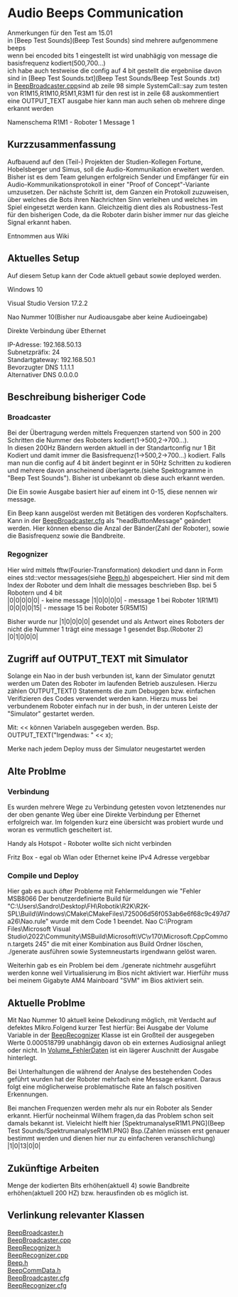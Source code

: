# Audio Beeps Communication
Anmerkungen für den Test am 15.01  
in [Beep Test Sounds](Beep Test Sounds) sind mehrere aufgenommene beeps  
wenn bei encoded bits 1 eingestellt ist wird unabhägig von message die basisfrequenz kodiert(500,700...)  
ich habe auch testweise die config auf 4 bit gestellt die ergebniise davon sind in [Beep Test Sounds.txt](Beep Test Sounds/Beep Test Sounds .txt)  
in [BeepBroadcaster.cpp](Src/Modules/Communication/BeepComms/BeepBroadcaster.cpp)sind ab zeile 98 simple SystemCall::say zum testen von R1M15,R1M10,R5M1,R3M1
für den rest ist in zeile 68 auskommentiert eine OUTPUT_TEXT ausgabe hier kann man auch sehen ob mehrere dinge erkannt werden  

Namenschema R1M1 - Roboter 1 Message 1

## Kurzzusammenfassung
Aufbauend auf den (Teil-) Projekten der Studien-Kollegen Fortune, Hobelsberger und Simus, soll die Audio-Kommunikation erweitert werden. Bisher ist es dem Team gelungen erfolgreich Sender und Empfänger für ein Audio-Kommunikationsprotokoll in einer "Proof of Concept"-Variante umzusetzen. Der nächste Schritt ist, dem Ganzen ein Protokoll zuzuweisen, über welches die Bots ihren Nachrichten Sinn verleihen und welches im Spiel eingesetzt werden kann. Gleichzeitig dient dies als Robustness-Test für den bisherigen Code, da die Roboter darin bisher immer nur das gleiche Signal erkannt haben.

Entnommen aus Wiki

## Aktuelles Setup
Auf diesem Setup kann der Code aktuell gebaut sowie deployed werden.

Windows 10 

Visual Studio Version 17.2.2

Nao Nummer 10(Bisher nur Audioausgabe aber keine Audioeingabe)

Direkte Verbindung über Ethernet

IP-Adresse: 192.168.50.13  
Subnetzpräfix: 24  
Standartgateway: 192.168.50.1  
Bevorzugter DNS 1.1.1.1  
Alternativer DNS 0.0.0.0  

## Beschreibung bisheriger Code
### Broadcaster
Bei der Übertragung werden mittels Frequenzen startend von 500 in 200 Schritten die Nummer des Roboters kodiert(1->500,2->700...).  
In diesen 200Hz Bändern werden aktuell in der Standartconfig nur 1 Bit Kodiert und damit immer die Basisfrequenz(1->500,2->700...) kodiert.
Falls man nun die config auf 4 bit ändert beginnt er in 50Hz Schritten zu kodieren und mehrere davon anscheinend überlagerte.(siehe Spektogramme in "Beep Test Sounds"). Bisher ist unbekannt ob diese auch erkannt werden.

Die Ein sowie Ausgabe basiert hier auf einem int 0-15, diese nennen wir message.

Ein Beep kann ausgelöst werden mit Betätigen des vorderen Kopfschalters. Kann in der [BeepBroadcaster.cfg](Config\Scenarios\Default/BeepBroadcaster.cfg) als "headButtonMessage" geändert werden. Hier können ebenso die Anzal der Bänder(Zahl der Roboter), sowie die Basisfrequenz sowie die Bandbreite.

### Regognizer
Hier wird mittels fftw(Fourier-Transformation) dekodiert und dann in Form eines std::vector messages(siehe [Beep.h](Src\Representations\Communication\Beep.h)) abgespeichert. Hier sind mit dem Index der Roboter und dem Inhalt die messages beschrieben Bsp. bei 5 Robotern und 4 bit   
|0|0|0|0|0| - keine message  |1|0|0|0|0| - message 1 bei Roboter 1(R1M1) |0|0|0|0|15| - message 15 bei Roboter 5(R5M15)


Bisher wurde nur |1|0|0|0|0| gesendet und als Antwort eines Roboters der nicht die Nummer 1 trägt eine message 1 gesendet Bsp.(Roboter 2) |0|1|0|0|0|

## Zugriff auf OUTPUT_TEXT mit Simulator
Solange ein Nao in der bush verbunden ist, kann der Simulator genutzt werden um Daten des Roboter im laufenden Betrieb auszulesen. Hierzu zählen OUTPUT_TEXT() Statements die zum Debuggen bzw. einfachen Verifizieren des Codes verwendet werden kann. Hierzu muss bei verbundenem Roboter einfach nur in der bush, in der unteren Leiste der "Simulator" gestartet werden.

Mit: << können Variabeln ausgegeben werden. Bsp.  
OUTPUT_TEXT("Irgendwas: " << x);

Merke nach jedem Deploy muss der Simulator neugestartet werden


## Alte Problme
### Verbindung
Es wurden mehrere Wege zu Verbindung getesten vovon letztenendes nur der oben genante Weg über eine Direkte Verbindung per Ethernet erfolgreich war. Im folgenden kurz eine übersicht was probiert wurde und woran es vermutlich gescheitert ist.

Handy als Hotspot - Roboter wollte sich nicht verbinden

Fritz Box - egal ob Wlan oder Ethernet keine IPv4 Adresse vergebbar 

### Compile und Deploy
Hier gab es auch öfter Probleme mit Fehlermeldungen wie "Fehler    MSB8066    Der benutzerdefinierte Build für "C:\Users\Sandro\Desktop\FH\Robotik\R2K\R2K-SPL\Build\Windows\CMake\CMakeFiles\725006d56f053ab6e6f68c9c497d7a26\Nao.rule" wurde mit dem Code 1 beendet.    Nao    C:\Program Files\Microsoft Visual Studio\2022\Community\MSBuild\Microsoft\VC\v170\Microsoft.CppCommon.targets    245" die mit einer Kombination aus Build Ordner löschen, ./generate ausführen sowie Systemneustarts irgendwann gelöst waren.

Weiterhin gab es ein Problem bei dem ./generate nichtmehr ausgeführt werden konne weil Virtualisierung im Bios nicht aktiviert war. Hierführ muss bei meinem Gigabyte AM4 Mainboard "SVM" im Bios aktiviert sein.



## Aktuelle Problme
Mit Nao Nummer 10 aktuell keine Dekodirung möglich, mit Verdacht auf defektes Mikro.Folgend kurzer Test hierfür: Bei Ausgabe der Volume Variable in der [BeepRecognizer](Src/Modules/Communication/BeepComms/BeepRecognizer.cpp) Klasse ist ein Großteil der ausgegeben Werte 0.000518799 unabhängig davon ob ein externes Audiosignal anliegt oder nicht. In [Volume_FehlerDaten](Volume_FehlerDaten.txt) ist ein lägerer Auschnitt der Ausgabe hinterlegt.

Bei Unterhaltungen die während der Analyse des bestehenden Codes geführt wurden hat der Roboter mehrfach eine Message erkannt. Daraus folgt eine möglicherweise problematische Rate an falsch positiven Erkennungen.   

Bei manchen Frequenzen werden mehr als nur ein Roboter als Sender erkannt. Hierfür nocheinmal Wilhem fragen,da das Problem schon seit damals bekannt ist. Vieleicht hielft hier [SpektrumanalyseR1M1.PNG](Beep Test Sounds/SpektrumanalyseR1M1.PNG)
Bsp.(Zahlen müssen erst genauer bestimmt werden und dienen hier nur zu einfacheren veranschlichung)
|1|0|13|0|0|

## Zukünftige Arbeiten
Menge der kodierten Bits erhöhen(aktuell 4) sowie Bandbreite erhöhen(aktuell 200 HZ) bzw. herausfinden ob es möglich ist.




## Verlinkung relevanter Klassen  
[BeepBroadcaster.h](Src/Modules/Communication/BeepComms/BeepBroadcaster.h)  
[BeepBroadcaster.cpp](Src/Modules/Communication/BeepComms/BeepBroadcaster.cpp)  
[BeepRecognizer.h](Src/Modules/Communication/BeepComms/BeepRecognizer.h)  
[BeepRecognizer.cpp](Src/Modules/Communication/BeepComms/BeepRecognizer.cpp)  
[Beep.h](Src\Representations\Communication\Beep.h)  
[BeepCommData.h](Src\Representations\Infrastructure\BeepCommData.h)  
[BeepBroadcaster.cfg](Config\Scenarios\Default/BeepBroadcaster.cfg)  
[BeepRecognizer.cfg](Config\Scenarios\Default/BeepRecognizer.cfg)  

